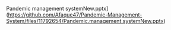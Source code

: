 Pandemic management systemNew.pptx](https://github.com/Afaque47/Pandemic-Management-System/files/11792654/Pandemic.management.systemNew.pptx)
